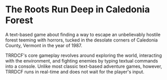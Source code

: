 # The Roots Run Deep in Caledonia Forest

A text-based game about finding a way to escape an unbelievably hostile forest teeming with horrors, tucked in the desolate corners of Caledonia County, Vermont in the year of 1987.
	
TRRDCF's core gameplay revolves around exploring the world, interacting with the environment, and fighting enemies by typing textual commands into a console. Unlike most classic text-based adventure games, however, TRRDCF runs in real-time and does not wait for the player's input.